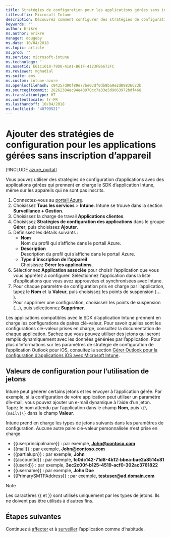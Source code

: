 ```yaml
---
title: Stratégies de configuration pour les applications gérées sans inscription des appareils
titlesuffix: Microsoft Intune
description: Découvrez comment configurer des stratégies de configuration pour les applications gérées sans inscription d’appareil.
keywords: ''
author: Erikre
ms.author: erikre
manager: dougeby
ms.date: 10/04/2018
ms.topic: article
ms.prod: ''
ms.service: microsoft-intune
ms.technology: ''
ms.assetid: E61C1618-79D0-41A1-B61F-4123FB6672FC
ms.reviewer: mghadial
ms.suite: ems
ms.custom: intune-azure
ms.openlocfilehash: c94357d90f89e77be03df0db9ba9e2d89836623b
ms.sourcegitcommit: 28262384ec94e43970cc7a33e5d9063972bdf468
ms.translationtype: HT
ms.contentlocale: fr-FR
ms.lasthandoff: 10/04/2018
ms.locfileid: "48799521"
---
```

# <a name="add-app-configuration-policies-for-managed-apps-without-device-enrollment"></a>Ajouter des stratégies de configuration pour les applications gérées sans inscription d’appareil

[!INCLUDE [azure_portal](./includes/azure_portal.md)]

Vous pouvez utiliser des stratégies de configuration d’applications avec des applications gérées qui prennent en charge le SDK d’application Intune, même sur les appareils qui ne sont pas inscrits. 

1. Connectez-vous au [portail Azure](https://portal.azure.com).
2. Choisissez **Tous les services** > **Intune**. Intune se trouve dans la section **Surveillance + Gestion**.
3. Choisissez la charge de travail **Applications clientes**.
4. Choisissez **Stratégies de configuration des applications** dans le groupe **Gérer**, puis choisissez **Ajouter**.
5. Définissez les détails suivants :
    - **Nom**  
      Nom du profil qui s’affiche dans le portail Azure.
    - **Description**  
      Description du profil qui s’affiche dans le portail Azure.
    - **Type d’inscription de l’appareil**  
      Choisissez **Gérer les applications**.
6. Sélectionnez **Application associée** pour choisir l’application que vous vous apprêtez à configurer. Sélectionnez l’application dans la liste d’applications que vous avez approuvées et synchronisées avec Intune.
7. Pour chaque paramètre de configuration pris en charge par l’application, tapez le **Nom** et la **Valeur**, puis choisissez les points de suspension (**...** ).  
    Pour supprimer une configuration, choisissez les points de suspension (**...**), puis sélectionnez **Supprimer**.  
    
Les applications compatibles avec le SDK d’application Intune prennent en charge les configurations de paires clé-valeur. Pour savoir quelles sont les configurations clé-valeur prises en charge, consultez la documentation de chaque application. Sachez que vous pouvez utiliser des jetons qui seront remplis dynamiquement avec les données générées par l’application. Pour plus d’informations sur les paramètres de stratégie de configuration de l’application Outlook pour iOS, consultez la section [Gérer Outlook pour la configuration d’applications iOS avec Microsoft Intune](https://technet.microsoft.com/library/mt813789(v=exchg.150).aspx).

## <a name="configuration-values-for-using-tokens"></a>Valeurs de configuration pour l’utilisation de jetons

Intune peut générer certains jetons et les envoyer à l’application gérée. Par exemple, si la configuration de votre application peut utiliser un paramètre d’e-mail, vous pouvez ajouter un e-mail dynamique à l’aide d’un jeton. Tapez le nom attendu par l’application dans le champ **Nom**, puis `\{\{mail\}\}` dans le champ **Valeur**.

Intune prend en charge les types de jetons suivants dans les paramètres de configuration. Aucune autre paire clé-valeur personnalisée n’est prise en charge.

- \{\{userprincipalname\}\} : par exemple, **John@contoso.com**
- \{\{mail\}\} : par exemple, **John@contoso.com**
- \{\{partialupn\}\} : par exemple, **John**
- \{\{accountid\}\} : par exemple, **fc0dc142-71d8-4b12-bbea-bae2a8514c81**
- \{\{userid\}\} : par exemple, **3ec2c00f-b125-4519-acf0-302ac3761822**
- \{\{username\}\} : par exemple, **John Doe**
- \{\{PrimarySMTPAddress\}\} : par exemple, **testuser@ad.domain.com** 


> [!Note]  
> Les caractères \{\{ et \}\} sont utilisés uniquement par les types de jetons. Ils ne doivent pas être utilisés à d’autres fins.

## <a name="next-steps"></a>Étapes suivantes

Continuez à [affecter](apps-deploy.md) et à [surveiller](apps-monitor.md) l’application comme d’habitude.
